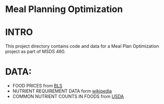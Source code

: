 Meal Planning Optimization
================

INTRO
=====

This project directory contains code and data for a Meal Plan Optimization project as part of MSDS 460.

DATA:
=====

-   FOOD PRICES from [BLS](https://www.bls.gov/regions/mid-atlantic/data/averageretailfoodandenergyprices_usandwest_table.htm)
-   NUTRIENT REQUIREMENT DATA form [wikipedia](https://en.wikipedia.org/wiki/Dietary_Reference_Intake)
-   COMMON NUTRIENT COUNTS IN FOODS from [USDA](https://www.ars.usda.gov/northeast-area/beltsville-md-bhnrc/beltsville-human-nutrition-research-center/nutrient-data-laboratory/docs/sr28-download-files/)
